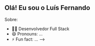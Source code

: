 ## Olá! Eu sou o Luís Fernando

Sobre:
- 👨‍💻 Desenvolvedor Full Stack
- 😄 Pronouns: ...
- ⚡ Fun fact: ...
-->
